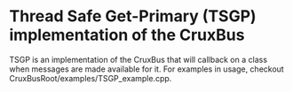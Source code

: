 # Thread Safe Get-Primary (TSGP) implementation of the CruxBus

TSGP is an implementation of the CruxBus that will callback on a class when messages are made available for it. For examples in usage, checkout CruxBusRoot/examples/TSGP_example.cpp.
